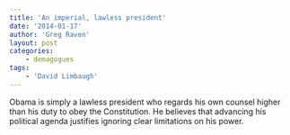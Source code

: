 ```yaml
---
title: 'An imperial, lawless president'
date: '2014-01-17'
author: 'Greg Raven'
layout: post
categories:
    - demagogues
tags:
    - 'David Limbaugh'
---
```


Obama is simply a lawless president who regards his own counsel higher than his duty to obey the Constitution. He believes that advancing his political agenda justifies ignoring clear limitations on his power.